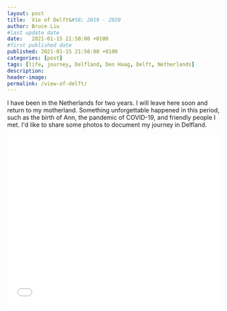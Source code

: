 ```yaml
---
layout: post
title:  Vie of Delft&#58; 2019 - 2020
author: Bruce Liu
#last update date
date:   2021-01-15 21:50:00 +0100
#first published date
published: 2021-01-15 21:50:00 +0100
categories: [post]
tags: [life, journey, Delfland, Den Haag, Delft, Netherlands]
description: 
header-image: 
permalink: /view-of-delft/
---
```

I have been in the Netherlands for two years. I will leave here soon and return to my motherland. Something unforgettable happened in this period, such as the birth of Ann, the pandemic of COVID-19, and friendly people I met. I'd like to share some photos to document my journey in Delfland. 
<!--the above is the excerpt-->
<!--more-->
<!--the following is the text-->

<iframe frameborder="no" border="0" marginwidth="0" marginheight="0" width=500 height=400 src="/slides/2021-01-15-view-of-Delft.html#/"></iframe>



